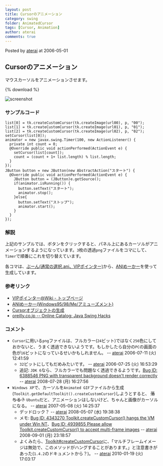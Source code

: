```yaml
---
layout: post
title: Cursorのアニメーション
category: swing
folder: AnimatedCursor
tags: [Cursor, Animation]
author: aterai
comments: true
---
```


Posted by [aterai](http://terai.xrea.jp/aterai.html) at 2006-05-01

## Cursorのアニメーション
マウスカーソルをアニメーションさせます。

{% download %}

![screenshot](https://lh5.googleusercontent.com/_9Z4BYR88imo/TQTHkbNXdwI/AAAAAAAAARY/RzDAT8xyR3c/s800/AnimatedCursor.png)

### サンプルコード
<pre class="prettyprint"><code>list[0] = tk.createCustomCursor(tk.createImage(url00), p, "00");
list[1] = tk.createCustomCursor(tk.createImage(url01), p, "01");
list[2] = tk.createCustomCursor(tk.createImage(url02), p, "02");
setCursor(list[0]);
animator = new javax.swing.Timer(100, new ActionListener() {
  private int count = 0;
  @Override public void actionPerformed(ActionEvent e) {
    setCursor(list[count]);
    count = (count + 1+ list.length) % list.length;
  }
});
JButton button = new JButton(new AbstractAction("スタート") {
  @Override public void actionPerformed(ActionEvent e) {
    JButton button = (JButton)e.getSource();
    if(animator.isRunning()) {
      button.setText("スタート");
      animator.stop();
    }else{
      button.setText("ストップ");
      animator.start();
    }
  }
});
</code></pre>

### 解説
上記のサンプルでは、ボタンをクリックすると、パネル上にあるカーソルがアニメーションするようになっています。`3`枚の透過`png`ファイルをコマにして、`Timer`で順番にこれを切り替えています。

各コマは、[ぶーん(通常の選択.ani、VIPポインター)](http://www11.atwiki.jp/vippointer/pages/54.html)から、[ANIめーかー](http://www.vector.co.jp/soft/win95/amuse/se195017.html)を使って生成しています。

### 参考リンク
- [VIPポインター@Wiki - トップページ](http://www11.atwiki.jp/vippointer/)
- [ANIめーかー(Windows95/98/Me/アミューズメント)](http://www.vector.co.jp/soft/win95/amuse/se195017.html)
- [Cursorオブジェクトの生成](http://terai.xrea.jp/Swing/CustomCursor.html)
- [oreilly.co.jp -- Online Catalog: Java Swing Hacks](http://www.oreilly.co.jp/books/4873112788/download.html)

<!-- dummy comment line for breaking list -->

### コメント
- `Cursor`に用いる`png`ファイルは、フルカラー(`24`ビット)ではなく`256`色にしておかないと、うまく透過できないようです。もしかしたら自分の`PC`の画面の色が`16`ビットになっているせいかもしれません。 -- [aterai](http://terai.xrea.jp/aterai.html) 2006-07-11 (火) 12:41:59
    - `32`ビットにしてもだめみたいです。 -- [aterai](http://terai.xrea.jp/aterai.html) 2006-07-25 (火) 16:53:29
    - 追記: `JDK 6`なら、フルカラーでも問題なく透過できるようです。[Bug ID: 6388546 PNG with transparent background doesn't render correctly](http://bugs.sun.com/bugdatabase/view_bug.do?bug_id=6388546) -- [aterai](http://terai.xrea.jp/aterai.html) 2008-07-28 (月) 16:27:56
- `Windows XP`で、カーソルを`Animated GIF`ファイルから生成(`Toolkit.getDefaultToolkit().createCustomCursor`)しようとすると、 ~~落ちる？~~ `Ubuntu`だと、アニメーションはしないけど、ちゃんと画像がカーソルになる。 -- [aterai](http://terai.xrea.jp/aterai.html) 2007-05-08 (火) 14:25:37
    - デッドロック？ -- [aterai](http://terai.xrea.jp/aterai.html) 2008-05-07 (水) 19:38:38
    - メモ: [Bug ID: 4343270 Toolkit.createCustomCursor() hangs the VM under Win NT](http://bugs.sun.com/bugdatabase/view_bug.do?bug_id=4343270)、[Bug ID: 4939855 Please allow Toolkit.createCustomCursor() to accept multi-frame images](http://bugs.sun.com/bugdatabase/view_bug.do?bug_id=4939855) -- [aterai](http://terai.xrea.jp/aterai.html) 2008-09-01 (月) 23:18:57
    - よくみたら、[Toolkit#createCustomCursor](http://docs.oracle.com/javase/jp/6/api/java/awt/Toolkit.html#createCustomCursor%28java.awt.Image,%20java.awt.Point,%20java.lang.String%29)に、「マルチフレームイメージは無効で、このメソッドがハングすることがあります。」と注意書きがあった(`1.4.2`のドキュメントから？)。 -- [aterai](http://terai.xrea.jp/aterai.html) 2010-01-19 (火) 17:03:17

<!-- dummy comment line for breaking list -->

